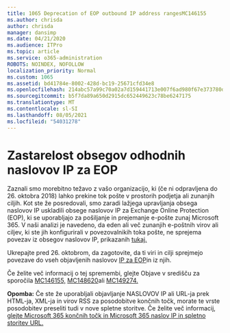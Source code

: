 ```yaml
---
title: 1065 Deprecation of EOP outbound IP address rangesMC146155
ms.author: chrisda
author: chrisda
manager: dansimp
ms.date: 04/21/2020
ms.audience: ITPro
ms.topic: article
ms.service: o365-administration
ROBOTS: NOINDEX, NOFOLLOW
localization_priority: Normal
ms.custom: 1065
ms.assetid: bd41784e-8002-428d-bc19-25671cfd34e8
ms.openlocfilehash: 214abc57a99c70a02a7d159441713e007f6ad980f67e373780d4ca297f69f764
ms.sourcegitcommit: b5f7da89a650d2915dc652449623c78be6247175
ms.translationtype: MT
ms.contentlocale: sl-SI
ms.lasthandoff: 08/05/2021
ms.locfileid: "54031278"
---
```

# <a name="deprecation-of-eop-outbound-ip-address-ranges"></a>Zastarelost obsegov odhodnih naslovov IP za EOP

Zaznali smo morebitno težavo z vašo organizacijo, ki (če ni odpravljena do 26. oktobra 2018) lahko prekine tok pošte v prostorih podjetja ali zunanjih ciljih. Kot ste že posredovali, smo zaradi lažjega upravljanja obsega naslovov IP uskladili obsege naslovov IP za Exchange Online Protection (EOP), ki se uporabljajo za pošiljanje in prejemanje e-pošte zunaj Microsoft 365. V naši analizi je navedeno, da eden ali več zunanjih e-poštnih virov ali ciljev, ki ste jih konfigurirali v povezovalnikih toka pošte, ne sprejema povezav iz obsegov naslovov IP, prikazanih [tukaj.](https://docs.microsoft.com/office365/SecurityCompliance/eop/exchange-online-protection-ip-addresses)

Ukrepajte pred 26. oktobrom, da zagotovite, da ti viri in cilji sprejmejo povezave do vseh objavljenih naslovov [IP za EOP](https://docs.microsoft.com/office365/SecurityCompliance/eop/exchange-online-protection-ip-addresses)in iz njih.

Če želite več informacij o tej spremembi, glejte Objave v središču za sporočila [MC146155,](https://portal.office.com/AdminPortal/home?switchtomodern=true#/MessageCenter?id=MC146155) [MC148620](https://portal.office.com/AdminPortal/home?switchtomodern=true#/MessageCenter?id=MC148620)ali [MC149274.](https://portal.office.com/AdminPortal/home?switchtomodern=true#/MessageCenter?id=MC149274)

**Opomba:** Če ste že uporabljali objavljanje NASLOVOV IP ali URL-ja prek HTML-ja, XML-ja in virov RSS za posodobitve končnih točk, morate te vrste posodobitev preseliti tudi v nove spletne storitve. Če želite več informacij, [glejte Microsoft 365 končnih točk in Microsoft 365 naslov IP in spletno storitev URL.](https://techcommunity.microsoft.com/t5/Office-365-Blog/Announcing-Office-365-endpoint-categories-and-Office-365-IP/ba-p/177638)
